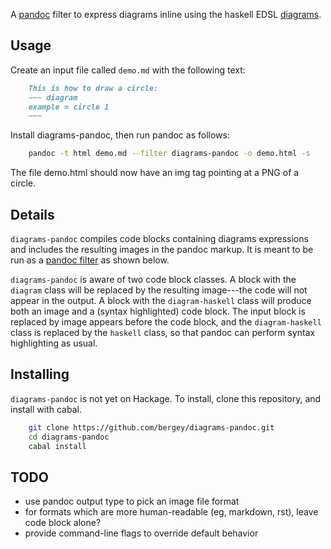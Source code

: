 A [pandoc](http://johnmacfarlane.net/pandoc/) filter to express
diagrams inline using the haskell EDSL
[diagrams](http://projects.haskell.org/diagrams/).

## Usage

Create an input file called `demo.md` with the following text:

``` markdown
    This is how to draw a circle:
    ~~~ diagram
    example = circle 1
    ~~~
```

Install diagrams-pandoc, then run pandoc as follows:

``` bash
    pandoc -t html demo.md --filter diagrams-pandoc -o demo.html -s
```

The file demo.html should now have an img tag pointing at a PNG of a circle.

## Details

`diagrams-pandoc` compiles code blocks containing diagrams expressions
and includes the resulting images in the pandoc markup.  It is meant
to be run as a
[pandoc filter](http://johnmacfarlane.net/pandoc/scripting.html) as
shown below.

`diagrams-pandoc` is aware of two code block classes.  A block with
the `diagram` class will be replaced by the resulting image---the code
will not appear in the output.  A block with the `diagram-haskell`
class will produce both an image and a (syntax highlighted) code
block.  The input block is replaced by image appears before the code
block, and the `diagram-haskell` class is replaced by the `haskell`
class, so that pandoc can perform syntax highlighting as usual.

## Installing

`diagrams-pandoc` is not yet on Hackage.  To install, clone this
repository, and install with cabal.

``` bash
    git clone https://github.com/bergey/diagrams-pandoc.git
    cd diagrams-pandoc
    cabal install
```

## TODO

* use pandoc output type to pick an image file format
* for formats which are more human-readable (eg, markdown, rst), leave
  code block alone?
* provide command-line flags to override default behavior
